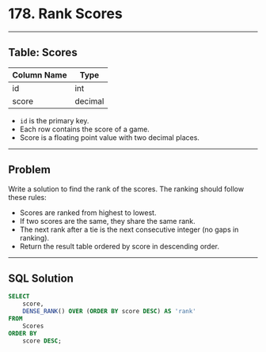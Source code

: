 # 178. Rank Scores

---

## Table: Scores

| Column Name | Type    |
|-------------|---------|
| id          | int     |
| score       | decimal |

- `id` is the primary key.
- Each row contains the score of a game.
- Score is a floating point value with two decimal places.

---

## Problem

Write a solution to find the rank of the scores. The ranking should follow these rules:

- Scores are ranked from highest to lowest.
- If two scores are the same, they share the same rank.
- The next rank after a tie is the next consecutive integer (no gaps in ranking).
- Return the result table ordered by score in descending order.

---

## SQL Solution

```sql
SELECT 
    score,
    DENSE_RANK() OVER (ORDER BY score DESC) AS 'rank'
FROM 
    Scores
ORDER BY 
    score DESC;
